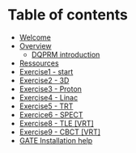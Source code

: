 # Table of contents

* [Welcome](README.md)
* [Overview](overview/README.md)
  * [DQPRM introduction](overview/untitled.md)
* [Ressources](ressources.md)
* [Exercise1 - start](exercise1-start.md)
* [Exercise2 - 3D](exercise2-3d.md)
* [Exercise3 - Proton](exercise3-proton.md)
* [Exercise4 - Linac](exercise4-linac.md)
* [Exercise5 - TRT](exercise6-trt.md)
* [Exercice6 - SPECT](exercice8-spect.md)
* [Exercise8 - TLE \[VRT\]](exercise5-tle.md)
* [Exercise9 - CBCT \[VRT\]](exercise7-cbct.md)
* [GATE Installation help](installation-help.md)

